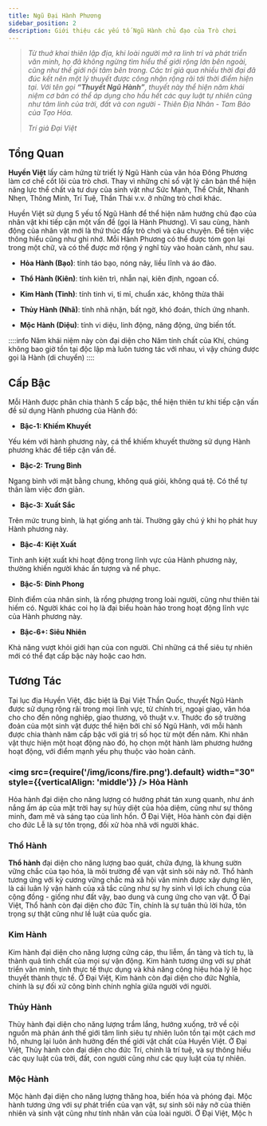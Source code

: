```yaml
---
title: Ngũ Đại Hành Phương
sidebar_position: 2
description: Giới thiệu các yếu tố Ngũ Hành chủ đạo của Trò chơi
---
```


> *Từ thuở khai thiên lập địa, khi loài người mở ra linh trí và phát triển văn minh, họ đã không ngừng tìm
hiểu thế giới rộng lớn bên ngoài, cũng như thế giới nội tâm bên trong. Các trí giả qua nhiều thời
đại đã đúc kết nên một lý thuyết được công nhận rộng rãi tới thời điểm hiện tại. Với tên gọi **“Thuyết
Ngũ Hành”**, thuyết này thể hiện năm khái niệm cơ bản có thể áp dụng cho hầu hết các quy luật
tự nhiên cũng như tâm linh của trời, đất và con người - Thiên Địa Nhân - Tam Bảo của Tạo
Hóa.*
>
> *Trí giả Đại Việt*

## Tổng Quan


**Huyền Việt** lấy cảm hứng từ triết lý Ngũ Hành của văn hóa Đông Phương làm cơ chế cốt lõi của trò chơi. 
Thay vì những chỉ số vật lý căn bản thể hiện năng lực thể chất và tư duy của sinh vật như Sức Mạnh, Thể Chất, Nhanh Nhẹn, Thông Minh, Trí Tuệ, Thần Thái v.v. ở những trò chơi khác.

Huyền Việt sử dụng 5 yếu tố Ngũ Hành để thể hiện năm hướng chủ đạo của nhân vật khi tiếp cận một vấn đề (gọi là Hành Phương). Vì sau cùng, hành động của nhân vật mới là thứ thúc đẩy trò chơi và câu chuyện. 
Để tiện việc thông hiểu cũng như ghi nhớ. Mỗi Hành Phương có thể được tóm gọn lại trong một chữ, và có thể được mở rộng ý nghĩ tùy vào hoàn cảnh, như sau.


- **Hỏa Hành (Bạo)**: tính táo bạo, nóng nảy, liều lĩnh và áo đảo.

- **Thổ Hành (Kiên)**: tính kiên trì, nhẫn nại, kiên định, ngoan cố.

- **Kim Hành (Tinh)**: tính tinh vi, tỉ mỉ, chuẩn xác, không thừa thãi

- **Thủy Hành (Nhã)**: tính nhã nhặn, bất ngờ, khó đoán, thích ứng nhanh.

- **Mộc Hành (Diệu)**: tính vi diệu, linh động, năng động, ứng biến tốt.

::::info
Năm khái niệm này còn đại
diện cho Năm tính chất của Khí, chúng không bao giờ tồn tại độc lập mà luôn tương tác với nhau, vì vậy chúng được gọi là Hành (di chuyển)
::::

## Cấp Bậc
Mỗi Hành được phân chia thành 5 cấp bậc, thể hiện thiên tư khi tiếp cận vấn đề sử dụng Hành phương của Hành đó:

- **Bậc-1: Khiếm Khuyết**
<div>Yếu kém với hành phương này, cá thể khiếm khuyết thường sử dụng Hành phương khác để tiếp cận vấn đề.</div>

- **Bậc-2: Trung Bình**
<div>Ngang bình với mặt bằng chung, không quá giỏi, không quá tệ. Có thể tự thân làm việc đơn giản.</div>

- **Bậc-3: Xuất Sắc**
<div>Trên mức trung bình, là hạt giống anh tài. Thường gây chú ý  khi họ phát huy Hành phương này.</div>

- **Bậc-4: Kiệt Xuất**
<div>Tinh anh kiệt xuất khi hoạt động trong lĩnh vực của Hành phương này, thường khiến người khác ấn tượng và nể phục.</div>

- **Bậc-5: Đỉnh Phong**
<div>Đỉnh điểm của nhân sinh, là rồng phượng trong loài người, cũng như thiên tài hiếm có. Người khác coi họ là đại biểu hoàn hảo trong hoạt động lĩnh vực của Hành phương này.</div>

- **Bậc-6+: Siêu Nhiên**
<div>Khả năng vượt khỏi giới hạn của con người. Chỉ những cá thể siêu tự nhiên mới có thể đạt cấp bậc này hoặc cao hơn.</div>


## Tương Tác
Tại lục địa Huyền Việt, đặc biệt là Đại Việt Thần Quốc, thuyết Ngũ Hành được sử dụng rộng rãi
trong mọi lĩnh vực, từ chính trị, ngoại giao, văn hóa cho cho đến nông nghiệp, giao thương, võ
thuật v.v. Thước đo sở trường đoản của một sinh vật được thể hiện bởi chỉ số Ngũ Hành, với
mỗi hành được chia thành năm cấp bậc với giá trị số học từ một đến năm. Khi nhân vật thực
hiện một hoạt động nào đó, họ chọn một hành làm phương hướng hoạt động, với điểm mạnh
yếu phụ thuộc vào hoàn cảnh.


###  <img src={require('/img/icons/fire.png').default} width="30" style={{verticalAlign: 'middle'}} /> Hỏa Hành
Hỏa hành đại diện cho năng lượng có hướng phát tán xung quanh, như ánh nắng ấm áp của mặt trời hay sự hủy diệt của hỏa diệm, cũng như sự thông minh, đam mê và sáng tạo của linh
hồn. Ở Đại Việt, Hỏa hành còn đại diện cho đức Lễ là sự tôn trọng, đối xử hòa nhã với người
khác.

### Thổ Hành
**Thổ hành** đại diện cho năng lượng bao quát, chứa đựng, là khung sườn vững chắc của tạo
hóa, là môi trường để vạn vật sinh sôi nảy nở. Thổ hành tương ứng với kỷ cương vững chắc
mà xã hội văn minh được xây dựng lên, là cái luân lý vận hành của xã tắc cũng như sự hy sinh
vì lợi ích chung của cộng đồng - giống như đất vậy, bao dung và cung ứng cho vạn vật. Ở Đại
Việt, Thổ hành còn đại diện cho đức Tín, chính là sự tuân thủ lời hứa, tôn trọng sự thật cũng
như lề luật của quốc gia.

### Kim Hành
Kim hành đại diện cho năng lượng cứng cáp, thu liễm, ẩn tàng và tích tụ, là thành quả tinh chất
của mọi sự vận động. Kim hành tương ứng với sự phát triển văn minh, tính thực tế thực dụng
và khả năng công hiệu hóa lý lẽ học thuyết thành thực tế. Ở Đại Việt, Kim hành còn đại diện
cho đức Nghĩa, chính là sự đối xử công bình chính nghĩa giữa người với người.

### Thủy Hành
Thủy hành đại diện cho năng lượng trầm lắng, hướng xuống, trở về cội nguồn mà phản ánh
thế giới tâm linh siêu tự nhiên luôn tồn tại một cách mơ hồ, nhưng lại luôn ảnh hưởng đến thế
giới vật chất của Huyền Việt. Ở Đại Việt, Thủy hành còn đại diện cho đức Trí, chính là trí tuệ, và
sự thông hiểu các quy luật của trời, đất, con người cũng như các quy luật của tự nhiên.

### Mộc Hành
Mộc hành đại diện cho năng lượng thăng hoa, biến hóa và phóng đại. Mộc hành tương ứng với
sự phát triển của vạn vật, sự sinh sôi nảy nở của thiên nhiên và sinh vật cũng như tính nhân
văn của loài người. Ở Đại Việt, Mộc h